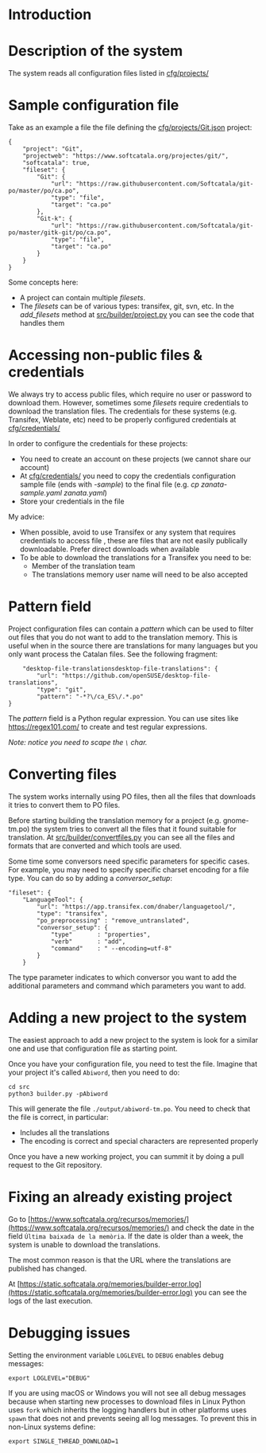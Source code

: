 #  Introduction

# Description of the system

The system reads all configuration files listed in [cfg/projects/](cfg/projects/)

# Sample configuration file

Take as an example a file the file defining the [cfg/projects/Git.json](cfg/projects/Git.json) project:

```
{
    "project": "Git", 
    "projectweb": "https://www.softcatala.org/projectes/git/",
    "softcatala": true,
    "fileset": {
        "Git": {
            "url": "https://raw.githubusercontent.com/Softcatala/git-po/master/po/ca.po",
            "type": "file",
            "target": "ca.po"
        },
        "Git-k": {
            "url": "https://raw.githubusercontent.com/Softcatala/git-po/master/gitk-git/po/ca.po",
            "type": "file",
            "target": "ca.po"
        }
    }
}
```

Some concepts here:
* A project can contain multiple _filesets_.
* The _filesets_ can be of various types: transifex, git, svn, etc. In the _add_filesets_ method at [src/builder/project.py](src/builder/project.py) you can see the code that handles them

# Accessing non-public files & credentials

We always try to access public files, which require no user or password to download them. However, sometimes some _filesets_ require credentials to download the translation files. 
The credentials for these systems (e.g. Transifex, Weblate, etc) need to be properly configured credentials at [cfg/credentials/](cfg/credentials/)

In order to configure the credentials for these projects:
* You need to create an account on these projects (we cannot share our account)
* At [cfg/credentials/](cfg/credentials/) you need to copy the credentials configuration sample file (ends with *-sample*) to the final file (e.g. *cp zanata-sample.yaml zanata.yaml*)
* Store your credentials in the file

My advice:

* When possible, avoid to use Transifex or any system that requires credentials to access file , these are files that are not easily publically downloadable. Prefer direct downloads when available
* To be able to download the translations for a Transifex you need to be:
  * Member of the translation team
  * The translations memory user name will need to be also accepted

# Pattern field

Project configuration files can contain a _pattern_ which can be used to filter out files that you do not want to add to the translation memory.
This is useful when in the source there are translations for many languages but you only want process the Catalan files.
See the following fragment:

```
    "desktop-file-translationsdesktop-file-translations": {
        "url": "https://github.com/openSUSE/desktop-file-translations",
        "type": "git",
        "pattern": "-*?\/ca_ES\/.*.po"
}
```

The _pattern_ field is a Python regular expression. You can use sites like https://regex101.com/ to create and test regular expressions.

_Note: notice you need to scape the ```\``` char._

# Converting files

The system works internally using PO files, then all the files that downloads it tries to convert them to PO files. 

Before starting building the translation memory for a project (e.g. gnome-tm.po) the system tries to convert all the files that it found suitable for translation. At [src/builder/convertfiles.py](src/builder/convertfiles.py) you can see all the files and formats that are converted and which tools are used.

Some time some conversors need specific parameters for specific cases. For example, you may need to specify specific charset encoding for a file type. You can do so by adding a _conversor_setup_:

```
"fileset": {
    "LanguageTool": {
        "url": "https://app.transifex.com/dnaber/languagetool/",
        "type": "transifex",
        "po_preprocessing" : "remove_untranslated",
        "conversor_setup": {
            "type"       : "properties",
            "verb"       : "add",
            "command"    : " --encoding=utf-8"
        }
    }
```

The type parameter indicates to which conversor you want to add the additional parameters and command which parameters you want to add.

# Adding a new project to the system

The easiest approach to add a new project to the system is look for a similar one and use that configuration file as starting point.

Once you have your configuration file, you need to test the file. Imagine that your project it's called `Abiword`, then you need to do:

```
cd src
python3 builder.py -pAbiword
```

This will generate the file `./output/abiword-tm.po`. You need to check that the file is correct, in particular:
* Includes all the translations
* The encoding is correct and special characters are represented properly

Once you have a new working project, you can summit it by doing a pull request to the Git repository.

# Fixing an already existing project

Go to [https://www.softcatala.org/recursos/memories/](https://www.softcatala.org/recursos/memories/) and check the date in the field 
`Última baixada de la memòria`. If the date is older than a week, the system is unable to download the translations.

The most common reason is that the URL where the translations are published has changed.

At [https://static.softcatala.org/memories/builder-error.log](https://static.softcatala.org/memories/builder-error.log) you can see the logs of the last execution.

# Debugging issues

Setting the environment variable `LOGLEVEL` to `DEBUG` enables debug messages:

```
export LOGLEVEL="DEBUG"
```

If you are using macOS or Windows you will not see all debug messages because when starting new processes to download files in Linux Python uses `fork` which inherits
the logging handlers but in other platforms uses `spawn` that does not and prevents seeing all log messages. To prevent this in non-Linux systems define:

```
export SINGLE_THREAD_DOWNLOAD=1
```
